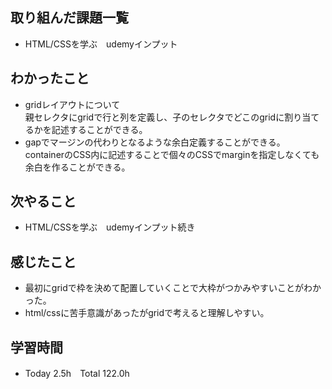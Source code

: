 ## 取り組んだ課題一覧  
- HTML/CSSを学ぶ　udemyインプット
## わかったこと
- gridレイアウトについて  
  親セレクタにgridで行と列を定義し、子のセレクタでどこのgridに割り当てるかを記述することができる。  
- gapでマージンの代わりとなるような余白定義することができる。
  containerのCSS内に記述することで個々のCSSでmarginを指定しなくても余白を作ることができる。
## 次やること  
- HTML/CSSを学ぶ　udemyインプット続き
## 感じたこと  
- 最初にgridで枠を決めて配置していくことで大枠がつかみやすいことがわかった。
- html/cssに苦手意識があったがgridで考えると理解しやすい。
## 学習時間  
- Today 2.5h　Total 122.0h
